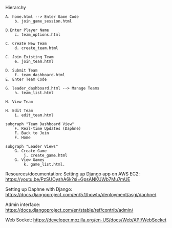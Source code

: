 Hierarchy

    A. home.html --> Enter Game Code 
        b. join_game_session.html
    
    B.Enter Player Name
        c. team_options.html
    
    C. Create New Team
        d. create_team.html
        
    C. Join Existing Team
        e. join_team.html
    
    D. Submit Team
        f. team_dashboard.html
    E. Enter Team Code 
    
    G. leader_dashboard.html --> Manage Teams 
        h. team_list.html
        
    H. View Team
    
    H. Edit Team
        i. edit_team.html
    
    subgraph "Team Dashboard View"
        F. Real-time Updates (Daphne)
        F. Back to Join
        F. Home
    
    subgraph "Leader Views"
        G. Create Game
            j. create_game.html
        G. View Games
            k. game_list.html.
            
Resources/documentation:
Setting up Django app on AWS EC2:
https://youtu.be/PzSUOyshA6k?si=GpsANKUWb7Mu7mUE

Setting up Daphne with Django:
https://docs.djangoproject.com/en/5.1/howto/deployment/asgi/daphne/

Admin interface:
https://docs.djangoproject.com/en/stable/ref/contrib/admin/

Web Socket:
https://developer.mozilla.org/en-US/docs/Web/API/WebSocket
